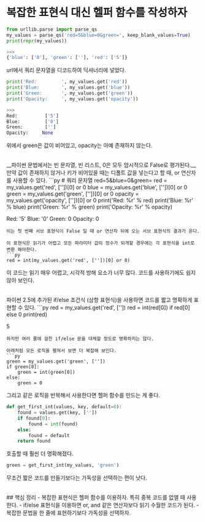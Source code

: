 복잡한 표현식 대신 헬퍼 함수를 작성하자
=========

```py
from urllib.parse import parse_qs
my_values = parse_qs('red=5&blue=0&green=', keep_blank_values=True)
print(repr(my_values))

>>>
{'blue': ['0'], 'green': [''], 'red': ['5']}
```
url에서 쿼리 문자열을 디코드하여 딕셔너리에 넣었다.


```py
print('Red:         ', my_values.get('red'))
print('Blue:        ', my_values.get('blue'))
print('Green:       ', my_values.get('green'))
print('Opacity:     ', my_values.get('opacity'))

>>>
Red:          ['5']
Blue:         ['0']
Green:        ['']
Opacity:     None
```
위에서 green은 값이 비어있고, opacity는 아예 존재하지 않는다.

<br />
__파이썬 문법에서는 빈 문자열, 빈 리스트, 0은 모두 암시적으로 False로 평가된다.__

<br />
만약 값이 존재하지 않거나 키가 비어있을 때는 디폴트 값을 넣는다고 할 때,
or 연산자를 사용할 수 있다.
```py
# 쿼리 문자열 red=5&blue=0&green=
red = my_values.get('red', [''])[0] or 0
blue = my_values.get('blue', [''])[0] or 0
green = my_values.get('green', [''])[0] or 0
opacity = my_values.get('opacity', [''])[0] or 0
print('Red:         %r' % red)
print('Blue:        %r' % blue)
print('Green:       %r' % green)
print('Opacity:     %r' % opacity)

>>>
Red:         '5'
Blue:        '0'
Green:       0
Opacity:     0
```
이는 첫 번째 서브 표현식이 False 일 때 or 연산자 뒤에 오는 서브 표현식의 결과가 온다.

이 표현식은 읽기가 어렵고 모든 파라미터 값이 정수가 되게할 경우에는 각 표현식을 int로 변환 해야한다.
```py
red = int(my_values.get('red', [''])[0] or 0)
```
이 코드는 읽기 매우 어렵고, 시각적 방해 요소가 너무 많다.
코드를 사용하기에도 쉽지 않아 보인다.

<br />
파이썬 2.5에 추가된 if/else 조건식 (삼항 표현식)을 사용하면 코드를 짧고 명확하게 표현할 수 있다.
```py
red = my_values.get('red', [''])
red = int(red[0]) if red[0] else 0
print(red)

>>>
5
```
하지만 여러 줄에 걸친 if/else 문을 대체할 정도로 명확하지는 않다.

아래처럼 모든 로직을 펼쳐서 보면 더 복잡해 보인다.
```py
green = my_values.get('green', [''])
if green[0]:
    green = int(green[0])
else:
    green = 0
```

그리고 같은 로직을 반복해서 사용한다면 헬퍼 함수를 만드는 게 좋다.
```py
def get_first_int(values, key, default=0):
    found = values.get(key, [''])
    if found[0]:
        found = int(found)
    else:
        found = default
    return found
```

호출할 때 훨씬 더 명확해졌다.
```py
green = get_first_int(my_values, 'green')
```
무조건 짧은 코드를 만들기보다는 가독성을 선택하는 편이 낫다.

<br />
## 핵심 정리
- 복잡한 표현식은 헬퍼 함수를 이용하자. 특히 중복 코드를 없앨 때 사용한다.
- if/else 표현식을 이용하면 or, and 같은 연산자보다 읽기 수월한 코드가 된다.
- 복잡한 문법을 한 줄에 표현하기보다 가독성을 선택하자.

